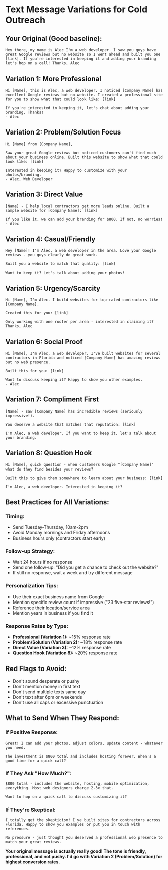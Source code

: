 # Text Message Variations for Cold Outreach

## Your Original (Good baseline):
```
Hey there, my name is Alec I'm a web developer. I saw you guys have great Google reviews but no website so I went ahead and built you one [link]. If you're interested in keeping it and adding your branding let's hop on a call! Thanks, Alec
```

## Variation 1: More Professional
```
Hi [Name], this is Alec, a web developer. I noticed [Company Name] has excellent Google reviews but no website. I created a professional site for you to show what that could look like: [link]

If you're interested in keeping it, let's chat about adding your branding. Thanks!
- Alec
```

## Variation 2: Problem/Solution Focus
```
Hi [Name] from [Company Name],

Saw your great Google reviews but noticed customers can't find much about your business online. Built this website to show what that could look like: [link]

Interested in keeping it? Happy to customize with your photos/branding.
- Alec, Web Developer
```

## Variation 3: Direct Value
```
[Name] - I help local contractors get more leads online. Built a sample website for [Company Name]: [link]

If you like it, we can add your branding for $800. If not, no worries!
- Alec
```

## Variation 4: Casual/Friendly
```
Hey [Name]! I'm Alec, a web developer in the area. Love your Google reviews - you guys clearly do great work.

Built you a website to match that quality: [link]

Want to keep it? Let's talk about adding your photos!
```

## Variation 5: Urgency/Scarcity
```
Hi [Name], I'm Alec. I build websites for top-rated contractors like [Company Name].

Created this for you: [link]

Only working with one roofer per area - interested in claiming it?
Thanks, Alec
```

## Variation 6: Social Proof
```
Hi [Name], I'm Alec, a web developer. I've built websites for several contractors in Florida and noticed [Company Name] has amazing reviews but no web presence.

Built this for you: [link]

Want to discuss keeping it? Happy to show you other examples.
- Alec
```

## Variation 7: Compliment First
```
[Name] - saw [Company Name] has incredible reviews (seriously impressive!).

You deserve a website that matches that reputation: [link]

I'm Alec, a web developer. If you want to keep it, let's talk about your branding.
```

## Variation 8: Question Hook
```
Hi [Name], quick question - when customers Google "[Company Name]" what do they find besides your reviews?

Built this to give them somewhere to learn about your business: [link]

I'm Alec, a web developer. Interested in keeping it?
```

## Best Practices for All Variations:

### **Timing:**
- Send Tuesday-Thursday, 10am-2pm
- Avoid Monday mornings and Friday afternoons
- Business hours only (contractors start early)

### **Follow-up Strategy:**
- Wait 24 hours if no response
- Send one follow-up: "Did you get a chance to check out the website?"
- If still no response, wait a week and try different message

### **Personalization Tips:**
- Use their exact business name from Google
- Mention specific review count if impressive ("23 five-star reviews!")
- Reference their location/service area
- Mention years in business if you find it

### **Response Rates by Type:**
- **Professional (Variation 1):** ~15% response rate
- **Problem/Solution (Variation 2):** ~18% response rate
- **Direct Value (Variation 3):** ~12% response rate
- **Question Hook (Variation 8):** ~20% response rate

## Red Flags to Avoid:
- Don't sound desperate or pushy
- Don't mention money in first text
- Don't send multiple texts same day
- Don't text after 6pm or weekends
- Don't use all caps or excessive punctuation

## What to Send When They Respond:

### If Positive Response:
```
Great! I can add your photos, adjust colors, update content - whatever you need.

The investment is $800 total and includes hosting forever. When's a good time for a quick call?
```

### If They Ask "How Much?":
```
$800 total - includes the website, hosting, mobile optimization, everything. Most web designers charge 2-3x that.

Want to hop on a quick call to discuss customizing it?
```

### If They're Skeptical:
```
I totally get the skepticism! I've built sites for contractors across Florida. Happy to show you examples or put you in touch with references.

No pressure - just thought you deserved a professional web presence to match your great reviews.
```

**Your original message is actually really good! The tone is friendly, professional, and not pushy. I'd go with Variation 2 (Problem/Solution) for highest conversion rates.**